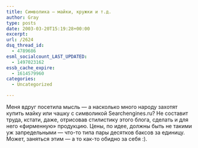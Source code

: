 ```yaml
---
title: Символика — майки, кружки и т.д.
author: Gray
type: posts
date: 2003-03-20T15:19:28+00:00
excerpt:
url: /2624
dsq_thread_id:
  - 4789686
esml_socialcount_LAST_UPDATED:
  - 1497023162
essb_cache_expire:
  - 1614579960
categories:
  - Uncategorized

---
```








Меня вдруг посетила мысль &#8212; а насколько много народу захотят купить майку или чашку с символикой Searchengines.ru? Не составит труда, кстати, даже, отрисовав стилистику этого блога, сделать и для него &#171;фирменную&#187; продукцию. Цены, по идее, должны быть не такими уж запредельными &#8212; что-то типа пары десятков баксов за единицу. Может, заняться этим &#8212; а то как-то обидно за себя :).